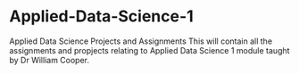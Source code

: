 # Applied-Data-Science-1
Applied Data Science Projects and Assignments
This will contain all the assignments and propjects relating to Applied Data Science 1 module taught by Dr William Cooper.
